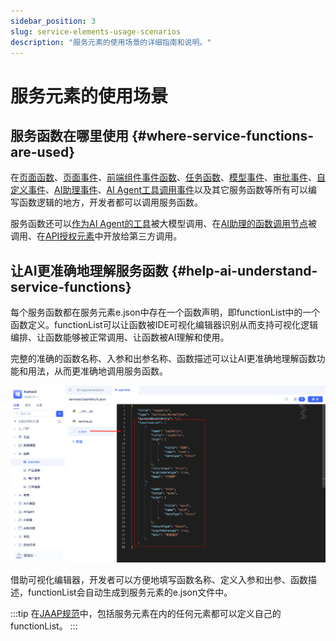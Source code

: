 ```yaml
---
sidebar_position: 3
slug: service-elements-usage-scenarios
description: "服务元素的使用场景的详细指南和说明。"
---
```


# 服务元素的使用场景

## 服务函数在哪里使用 {#where-service-functions-are-used}
在[页面函数](../shell-and-page/generic-page#page-functions)、[页面事件](../shell-and-page/generic-page#page-events)、[前端组件事件函数](../shell-and-page/generic-page#event-panel)、[任务函数](./background-tasks#developing-task-execution-functions)、[模型事件](./event-handling#model-events)、[审批事件](./event-handling#approval-events)、[自定义事件](./event-handling#custom-events)、[AI助理事件](./event-handling#ai-assistant-events)、[AI Agent工具调用事件](./event-handling#agent-tool-call-events)以及其它服务函数等所有可以编写函数逻辑的地方，开发者都可以调用服务函数。

服务函数还可以[作为AI Agent的工具](../ai-agent/agent-tools#calling-service-functions)被大模型调用、在[AI助理的函数调用节点](../ai-assistant/process-orchestration-node-configuration#function)被调用、在[API授权元素](../api-exposure/api-authorization)中开放给第三方调用。

## 让AI更准确地理解服务函数 {#help-ai-understand-service-functions}
每个服务函数都在服务元素e.json中存在一个函数声明，即functionList中的一个函数定义。functionList可以让函数被IDE可视化编辑器识别从而支持可视化逻辑编排、让函数能够被正常调用、让函数被AI理解和使用。

完整的准确的函数名称、入参和出参名称、函数描述可以让AI更准确地理解函数功能和用法，从而更准确地调用服务函数。

![服务元素定义文件](./img/service-element-definition-file.png "服务元素定义文件")

借助可视化编辑器，开发者可以方便地填写函数名称、定义入参和出参、函数描述，functionList会自动生成到服务元素的e.json文件中。

:::tip
在[JAAP规范](../../reference/runtime-platform/JAAP)中，包括服务元素在内的任何元素都可以定义自己的functionList。
:::
